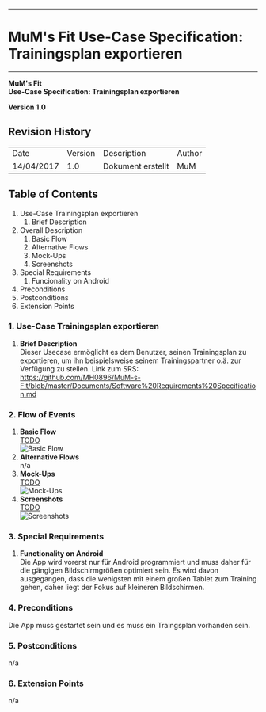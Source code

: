 -------------
# MuM's Fit Use-Case Specification: Trainingsplan exportieren #
-------------
**MuM's Fit**  
**Use-Case Specification: Trainingsplan exportieren**

**Version 1.0**

## Revision History ##
<table>
<tr><td>Date</td><td>Version</td><td>Description</td><td>Author</td></tr>
<tr><td>14/04/2017</td><td>1.0</td><td>Dokument erstellt</td><td>MuM</td></tr>
</table>

## Table of Contents ##
1. Use-Case Trainingsplan exportieren
	1. Brief Description
2. Overall Description
	1. Basic Flow
	2. Alternative Flows
	4. Mock-Ups
	5. Screenshots
3. Special Requirements
	1. Funcionality on Android
4. Preconditions
5. Postconditions
6. Extension Points

### 1. Use-Case Trainingsplan exportieren ###
1. **Brief Description**  
Dieser Usecase ermöglicht es dem Benutzer, seinen Trainingsplan zu exportieren, um ihn beispielsweise seinem Trainingspartner o.ä. zur Verfügung zu stellen.
	Link zum SRS:   
	<a href="https://github.com/MH0896/MuM-s-Fit/blob/master/Documents/Software%20Requirements%20Specification.md">https://github.com/MH0896/MuM-s-Fit/blob/master/Documents/Software%20Requirements%20Specification.md</a>

### 2. Flow of Events ###
1. **Basic Flow**  
<a href="TODO">TODO</a>  
![Basic Flow](TODO "Basic Flow")
2. **Alternative Flows**  
n/a
3. **Mock-Ups**  
<a href="TODO">TODO</a>  
![Mock-Ups](TODO "Mock-Ups")
4. **Screenshots**  
<a href="TODO">TODO</a>  
![Screenshots](TODO "Screenshots")

### 3. Special Requirements ###
1. **Functionality on Android**  
Die App wird vorerst nur für Android programmiert und muss daher für die gängigen Bildschirmgrößen optimiert sein. Es wird davon ausgegangen, dass die wenigsten mit einem großen Tablet zum Training gehen, daher liegt der Fokus auf kleineren Bildschirmen.

### 4. Preconditions ###
Die App muss gestartet sein und es muss ein Traingsplan vorhanden sein.

### 5. Postconditions ###
n/a

### 6. Extension Points ###
n/a